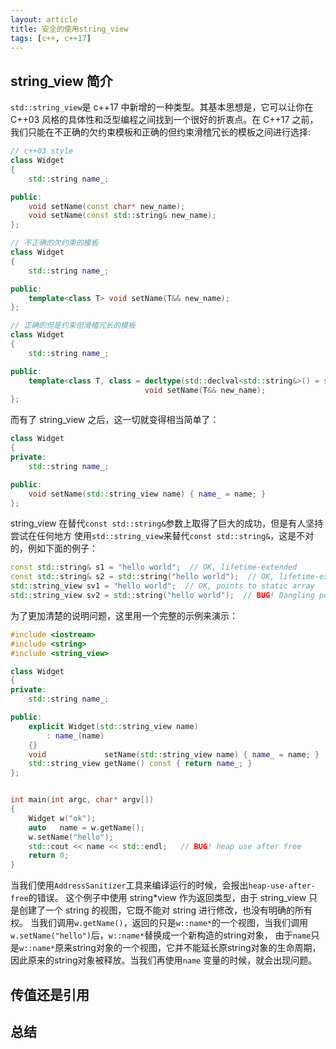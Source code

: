 ```yaml
---
layout: article
title: 安全的使用string_view
tags: [c++, c++17]
---
```


## string_view 简介

`std::string_view`是 c++17 中新增的一种类型。其基本思想是，它可以让你在 C++03 风格的具体性和泛型编程之间找到一个很好的折衷点。在 C++17 之前，我们只能在不正确的欠约束模板和正确的但约束滑稽冗长的模板之间进行选择:

```cpp
// c++03 style
class Widget
{
    std::string name_;

public:
    void setName(const char* new_name);
    void setName(const std::string& new_name);
};

// 不正确的欠约束的模板
class Widget
{
    std::string name_;

public:
    template<class T> void setName(T&& new_name);
};

// 正确的但是约束但滑稽冗长的模板
class Widget
{
    std::string name_;

public:
    template<class T, class = decltype(std::declval<std::string&>() = std::declval<T&&>()) >>
                              void setName(T&& new_name);
};
```

而有了 string_view 之后，这一切就变得相当简单了：

```cpp
class Widget
{
private:
    std::string name_;

public:
    void setName(std::string_view name) { name_ = name; }
};
```

string_view 在替代`const std::string&`参数上取得了巨大的成功，但是有人坚持尝试在任何地方
使用`std::string_view`来替代`const std::string&`，这是不对的，例如下面的例子：

```cpp
const std::string& s1 = "hello world";  // OK, lifetime-extended
const std::string& s2 = std::string("hello world");  // OK, lifetime-extended
std::string_view sv1 = "hello world";  // OK, points to static array
std::string_view sv2 = std::string("hello world");  // BUG! Dangling pointer!
```

为了更加清楚的说明问题，这里用一个完整的示例来演示：

```cpp
#include <iostream>
#include <string>
#include <string_view>

class Widget
{
private:
    std::string name_;

public:
    explicit Widget(std::string_view name)
        : name_(name)
    {}
    void             setName(std::string_view name) { name_ = name; }
    std::string_view getName() const { return name_; }
};


int main(int argc, char* argv[])
{
    Widget w("ok");
    auto   name = w.getName();
    w.setName("hello");
    std::cout << name << std::endl;   // BUG! heap use after free
    return 0;
}
```

当我们使用`AddressSanitizer`工具来编译运行的时候，会报出`heap-use-after-free`的错误。
这个例子中使用 string*view 作为返回类型，由于 string_view 只是创建了一个 string 的视图，它既不能对 string 进行修改，也没有明确的所有权。
当我们调用`w.getName()`，返回的只是`w::name*`的一个视图，当我们调用`w.setName("hello")`后，`w::name*`替换成一个新构造的string对象， 由于`name`只是`w::name*`原来string对象的一个视图，它并不能延长原string对象的生命周期，因此原来的string对象被释放。当我们再使用`name`
变量的时候，就会出现问题。

## 传值还是引用

## 总结
